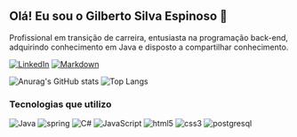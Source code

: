 
## Olá! Eu sou o Gilberto Silva Espinoso 🖖
Profissional em transição de carreira, entusiasta na programação back-end, adquirindo conhecimento em Java e disposto a compartilhar conhecimento.

[![LinkedIn](https://img.shields.io/badge/LinkedIn-1C1C1C?style=for-the-badge&logo=linkedin&logoColor=228B22)](https://www.linkedin.com/in/gilbertoespns/)
[![Markdown](https://img.shields.io/badge/Meu_Perfil_DIO-1C1C1C?style=for-the-badge&)](https://web.dio.me/users/gilberto_espinoso?tab=skills)


![Anurag's GitHub stats](https://github-readme-stats.vercel.app/api?username=gilbertosespinoso&show_icons=true&icon_color=228B22&theme=chartreuse-dark&hide_title=true&bg_color=1C1C1C)
![Top Langs](https://github-readme-stats.vercel.app/api/top-langs/?username=gilbertosespinoso&layout=compact&theme=chartreuse-dark&text_color=228B22&bg_color=1C1C1C)
</br>

### Tecnologias que utilizo

![Java](https://img.shields.io/badge/Java-1C1C1C?style=for-the-badge&logo=openjdk)
![spring](https://img.shields.io/badge/Spring-1C1C1C?style=for-the-badge&logo=spring)
![C#](https://img.shields.io/badge/C%23-1C1C1C?style=for-the-badge&logo=c-sharp&logoColor=823085)
![JavaScript](https://img.shields.io/badge/JavaScript-1C1C1C?style=for-the-badge&logo=javascript)
![html5](https://img.shields.io/badge/html-1C1C1C?style=for-the-badge&logo=html5)
![css3](https://img.shields.io/badge/css-1C1C1C?style=for-the-badge&logo=css3)
![postgresql](https://img.shields.io/badge/postgresql-1C1C1C?style=for-the-badge&logo=postgresql)






